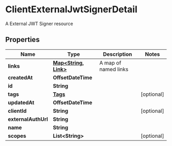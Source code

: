 

# ClientExternalJwtSignerDetail

A External JWT Signer resource

## Properties

| Name | Type | Description | Notes |
|------------ | ------------- | ------------- | -------------|
|**links** | [**Map&lt;String, Link&gt;**](Link.md) | A map of named links |  |
|**createdAt** | **OffsetDateTime** |  |  |
|**id** | **String** |  |  |
|**tags** | [**Tags**](Tags.md) |  |  [optional] |
|**updatedAt** | **OffsetDateTime** |  |  |
|**clientId** | **String** |  |  [optional] |
|**externalAuthUrl** | **String** |  |  |
|**name** | **String** |  |  |
|**scopes** | **List&lt;String&gt;** |  |  [optional] |



